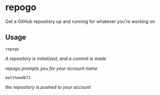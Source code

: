 # repogo

Get a GitHub repository up and running for whatever you're working on

## Usage

`repogo`

*A repository is initialized, and a commit is made*

*repogo prompts you for your account name*

`matthewd673`

*the repository is pushed to your account*

